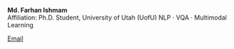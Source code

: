 **Md. Farhan Ishmam**  
Affiliation: Ph.D. Student, University of Utah (UofU)
NLP · VQA · Multimodal Learning

[Email](mailto:farhanishmam@iut-dhaka.edu)